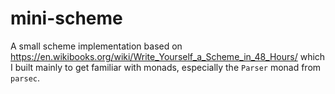 # mini-scheme
A small scheme implementation based on https://en.wikibooks.org/wiki/Write_Yourself_a_Scheme_in_48_Hours/
which I built mainly to get familiar with monads, especially the `Parser`
monad from `parsec`.
